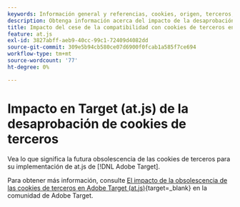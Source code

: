 ```yaml
---
keywords: Información general y referencias, cookies, origen, terceros, origen, terceros, terceros, origen, terceros, terceros, terceros, terceros, at.js
description: Obtenga información acerca del impacto de la desaprobación de cookies de terceros en  [!DNL Adobe Target] (at.js)
title: Impacto del cese de la compatibilidad con cookies de terceros en  [!DNL Adobe Target] (at.js)
feature: at.js
exl-id: 3827abff-aeb9-40cc-99c1-72409d4082dd
source-git-commit: 309e5b94cb580ce07d6900f0fcab1a585f7ce694
workflow-type: tm+mt
source-wordcount: '77'
ht-degree: 0%

---
```


# Impacto en Target (at.js) de la desaprobación de cookies de terceros

Vea lo que significa la futura obsolescencia de las cookies de terceros para su implementación de at.js de [!DNL Adobe Target].

Para obtener más información, consulte [El impacto de la obsolescencia de las cookies de terceros en Adobe Target (at.js)](https://experienceleaguecommunities.adobe.com/t5/adobe-target-blogs/the-impact-of-third-party-cookie-deprecation-on-adobe-target-at/ba-p/661615?profile.language=es&search=Third%20Party%20Cookie%20Deprecation){target=_blank} en la comunidad de Adobe Target.
